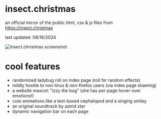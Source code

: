 # insect.christmas

an official mirror of the public html, css & js files from https://insect.christmas

last updated: 08/16/2024

![insect.christmas screenshot](https://insect.christmas/images/github/insectchristmas08162024.png)

# cool features
- randomized ladybug roll on index page (roll for random effects)
- mildly hostile to non-linux & non-firefox users (via index page shaming)
- a website mascot: "izzy the bug" (she has per-page hover-over emotions!)
- cute animations like a text-based cephalopod and a singing smiley
- an original soundtrack by astrid ztar
- dynamic navigation bar on each page
